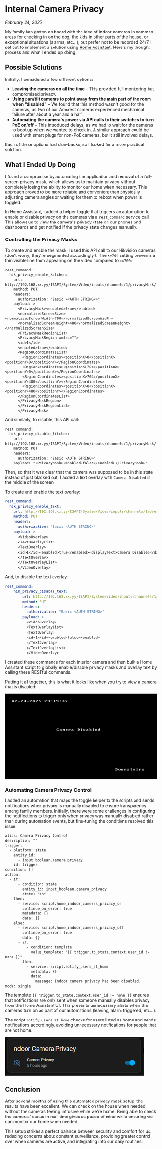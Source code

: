# Internal Camera Privacy

*February 24, 2025*

My family has gotten on board with the idea of indoor cameras in common areas for checking in on the dog, the kids in other parts of the house, or exceptional situations (alarms, etc...), but prefer not to be recorded 24/7. I set out to implement a solution using [Home Assistant](https://www.home-assistant.io/). Here's my thought process and what I ended up doing.

## Possible Solutions

Initially, I considered a few different options:

- **Leaving the cameras on all the time** – This provided full monitoring but compromised privacy.
- **Using pan/tilt cameras to point away from the main part of the room when "disabled"** – We found that this method wasn't good for the cameras, as two of our Amcrest cameras experienced mechanical failure after about a year and a half.
- **Automating the camera's power via API calls to their switches to turn PoE on/off** – This introduced delays, as we had to wait for the cameras to boot up when we wanted to check in. A similar approach could be used with smart plugs for non-PoE cameras, but it still involved delays.

Each of these options had drawbacks, so I looked for a more practical solution.

## What I Ended Up Doing

I found a compromise by automating the application and removal of a full-screen privacy mask, which allows us to maintain privacy without completely losing the ability to monitor our home when necessary. This approach proved to be more reliable and convenient than physically adjusting camera angles or waiting for them to reboot when power is toggled.

In Home Assistant, I added a helper toggle that triggers an automation to enable or disable privacy on the cameras via a `rest_command` service call. This allows us to view the camera's privacy state on our phones and dashboards and get notified if the privacy state changes manually.

### Controlling the Privacy Masks

To create and enable the mask, I used this API call to our Hikvision cameras (don't worry, they're segmented accordingly!). The `x=704` setting prevents a thin visible line from appearing on the video compared to `x=700`:

```
rest_command:
  hik_privacy_enable_kitchen:
    url: http://192.168.xx.yy/ISAPI/System/Video/inputs/channels/1/privacyMask/
    method: PUT
    headers:
      authorization: "Basic <<AUTH STRING>>"
    payload: >
      <PrivacyMask><enabled>true</enabled>
      <normalizedScreenSize><normalizedScreenWidth>700</normalizedScreenWidth>
      <normalizedScreenHeight>480</normalizedScreenHeight></normalizedScreenSize>
      <PrivacyMaskRegionList>
      <PrivacyMaskRegion xmlns="">
      <id>1</id>
      <enabled>true</enabled>
      <RegionCoordinatesList>
        <RegionCoordinates><positionX>0</positionX><positionY>0</positionY></RegionCoordinates>
        <RegionCoordinates><positionX>704</positionX><positionY>0</positionY></RegionCoordinates>
        <RegionCoordinates><positionX>704</positionX><positionY>480</positionY></RegionCoordinates>
        <RegionCoordinates><positionX>0</positionX><positionY>480</positionY></RegionCoordinates>
      </RegionCoordinatesList>
      </PrivacyMaskRegion>
      </PrivacyMaskRegionList>
      </PrivacyMask>
```

And similarly, to disable, this API call:

```
rest_command:
  hik_privacy_disable_kitchen:
    url: http://192.168.xx.yy/ISAPI/System/Video/inputs/channels/1/privacyMask/
    method: PUT
    headers:
      authorization: "Basic <AUTH STRING>"
    payload: "<PrivacyMask><enabled>false</enabled></PrivacyMask>"
```

Then, so that it was clear that the camera was supposed to be in this state instead of just blacked out, I added a text overlay with `Camera Disabled` in the middle of the screen.

To create and enable the text overlay: 

```yaml
rest_command:
  hik_privacy_enable_text:
    url: http://192.168.xx.yy/ISAPI/System/Video/inputs/channels/1/overlays
    method: PUT
    headers:
      authorization: "Basic <AUTH STRING>"
    payload: >
      <VideoOverlay>
      <TextOverlayList>
      <TextOverlay>
      <id>1</id><enabled>true</enabled><displayText>Camera Disabled</displayText><positionX>228</positionX><positionY>288</positionY>
      </TextOverlay>
      </TextOverlayList>
      </VideoOverlay>
```

And, to disable the text overlay:

```yaml
rest_command:
    hik_privacy_disable_text:
        url: http://192.168.xx.yy/ISAPI/System/Video/inputs/channels/1/overlays
        method: PUT
        headers:
          authorization: "Basic <AUTH STRING>"
        payload: >
          <VideoOverlay>
          <TextOverlayList>
          <TextOverlay>
          <id>1</id><enabled>false</enabled>
          </TextOverlay>
          </TextOverlayList>
          </VideoOverlay>
```



I created these commands for each interior camera and then built a Home Assistant script to globally enable/disable privacy masks and overlay text by calling these RESTful commands.

Putting it all together, this is what it looks like when you try to view a camera that is disabled:

![cams_off](img\cams_off.png)

### Automating Camera Privacy Control

I added an automation that maps the toggle helper to the scripts and sends notifications when privacy is manually disabled to ensure transparency among family members. Initially, there were some challenges in configuring the notifications to trigger only when privacy was manually disabled rather than during automation events, but fine-tuning the conditions resolved this issue.

```
alias: Camera Privacy Control
description: ""
trigger:
  - platform: state
    entity_id:
      - input_boolean.camera_privacy
    id: trigger
condition: []
action:
  - if:
      - condition: state
        entity_id: input_boolean.camera_privacy
        state: "on"
    then:
      - service: script.home_indoor_cameras_privacy_on
        continue_on_error: true
        metadata: {}
        data: {}
    else:
      - service: script.home_indoor_cameras_privacy_off
        continue_on_error: true
        data: {}
      - if:
          - condition: template
            value_template: "{{ trigger.to_state.context.user_id != none }}"
        then:
          - service: script.notify_users_at_home
            metadata: {}
            data:
              message: Indoor camera privacy has been disabled.
mode: single
```

The template `{{ trigger.to_state.context.user_id != none }}` ensures that notifications are only sent when someone manually disables privacy from the Home Assistant UI. This prevents unnecessary alerts when the cameras turn on as part of our automations (leaving, alarm triggered, etc...).

The script `notify_users_at_home` checks for users listed as home and sends notifications accordingly, avoiding unnecessary notifications for people that are not home.



![camera-privacy](img\camera-privacy.png)

## Conclusion

After several months of using this automated privacy mask setup, the results have been excellent. We can check on the house when needed without the cameras feeling intrusive while we’re home. Being able to check the cameras' status in real-time gives us peace of mind while ensuring we can monitor our home when needed.

This setup strikes a perfect balance between security and comfort for us, reducing concerns about constant surveillance, providing greater control over when cameras are active, and integrating into our daily routines.